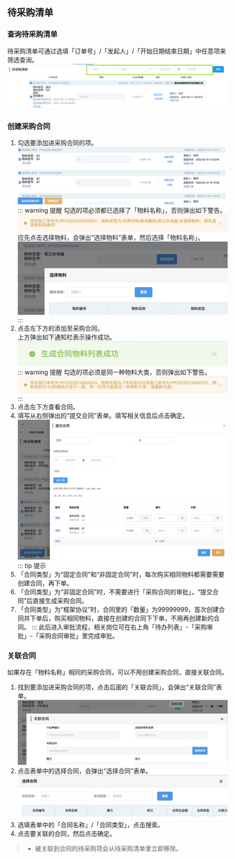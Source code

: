## 待采购清单
### 查询待采购清单
待采购清单可通过选填「订单号」/「发起人」/「开始日期结束日期」中任意项来筛选查询。  
![图片](../../.vuepress/public/images/purchase/create7.png)
### 创建采购合同
1. 勾选要添加进采购合同的项。  
![图片](../../.vuepress/public/images/purchase/dcgqd.jpg)  
::: warning 提醒
勾选的项必须都已选择了「物料名称」，否则弹出如下警告。  
![图片](../../.vuepress/public/images/purchase/dcgqd8.jpg)  
应先点击<kbd>选择物料</kbd>，会弹出“选择物料”表单，然后选择「物料名称」。  
![图片](../../.vuepress/public/images/purchase/dcgqd7.jpg)  
:::
2. 点击左下方的<kbd>添加至采购合同</kbd>。  
上方弹出如下通知栏表示操作成功。  
![图片](../../.vuepress/public/images/purchase/dcgqd2.jpg)  
::: warning 提醒
勾选的项必须是同一种物料大类，否则弹出如下警告。  
![图片](../../.vuepress/public/images/purchase/dcgqd3.jpg)  
:::
3. 点击左下方<kbd>查看合同</kbd>。  
4. 填写从右侧弹出的“提交合同”表单。填写相关信息后点击<kbd>确定</kbd>。  
![图片](../../.vuepress/public/images/purchase/dcgqd4.jpg)  
::: tip 提示
1. 「合同类型」为“固定合同”和“非固定合同”时，每次购买相同物料都需要需要创建合同，再下单。
2. 「合同类型」为“非固定合同”时，不需要进行「采购合同的审批」，“提交合同”后直接生成采购合同。
3. 「合同类型」为“框架协议”时，合同里的「数量」为99999999，首次创建合同并下单后，购买相同物料，直接在创建的合同下下单，不用再创建新的合同。
:::
此后进入审批流程，相关岗位可在右上角「待办列表」-「采购审批」-「采购合同审批」里完成审批。  
<ShowImg src="../../.vuepress/public/images/process/cg-cghtsp.png" text="“采购合同审批”的审批流程图"/>  

### 关联合同
如果存在「物料名称」相同的采购合同，可以不用创建采购合同，直接关联合同。
1. 找到要添加进采购合同的项，点击后面的「关联合同」，会弹出“关联合同”表单。  
![图片](../../.vuepress/public/images/purchase/dcgqd5.jpg)  
2. 点击表单中的<kbd>选择合同</kbd>，会弹出“选择合同”表单。
![图片](../../.vuepress/public/images/purchase/dcgqd6.jpg)  
3. 选填表单中的「合同名称」/「合同类型」，点击<kbd>搜索</kbd>。  
4. 点击要关联的合同，然后点击<kbd>确定</kbd>。  
>+ 被关联到合同的待采购项会从待采购清单里立即移除。